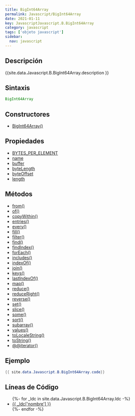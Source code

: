 ```yaml
---
title: BigInt64Array
permalink: Javascript/BigInt64Array
date: 2021-01-11
key: JavascriptJavascript.B.BigInt64Array
category: javascript
tags: ['objeto javascript']
sidebar: 
  nav: javascript
---
```


## Descripción
{{site.data.Javascript.B.BigInt64Array.description }}

## Sintaxis
~~~javascript
BigInt64Array
~~~

## Constructores
* [BigInt64Array()](/javascript/BigInt64Array/BigInt64Array/)

## Propiedades
* [BYTES_PER_ELEMENT](/javascript/BigInt64Array/BYTES_PER_ELEMENT)
* [name](/javascript/BigInt64Array/name)
* [buffer](/javascript/BigInt64Array/buffer)
* [byteLength](/javascript/BigInt64Array/byteLength)
* [byteOffset](/javascript/BigInt64Array/byteOffset)
* [length](/javascript/BigInt64Array/length)

## Métodos
* [from()](/javascript/BigInt64Array/from)
* [of()](/javascript/BigInt64Array/of)
* [copyWithin()](/javascript/BigInt64Array/copyWithin)
* [entries()](/javascript/BigInt64Array/entries)
* [every()](/javascript/BigInt64Array/every)
* [fill()](/javascript/BigInt64Array/fill)
* [filter()](/javascript/BigInt64Array/filter)
* [find()](/javascript/BigInt64Array/find)
* [findIndex()](/javascript/BigInt64Array/findIndex)
* [forEach()](/javascript/BigInt64Array/forEach)
* [includes()](/javascript/BigInt64Array/includes)
* [indexOf()](/javascript/BigInt64Array/indexOf)
* [join()](/javascript/BigInt64Array/join)
* [keys()](/javascript/BigInt64Array/keys)
* [lastIndexOf()](/javascript/BigInt64Array/lastIndexOf)
* [map()](/javascript/BigInt64Array/map)
* [reduce()](/javascript/BigInt64Array/reduce)
* [reduceRight()](/javascript/BigInt64Array/reduceRight)
* [reverse()](/javascript/BigInt64Array/reverse)
* [set()](/javascript/BigInt64Array/set)
* [slice()](/javascript/BigInt64Array/slice)
* [some()](/javascript/BigInt64Array/some)
* [sort()](/javascript/BigInt64Array/sort)
* [subarray()](/javascript/BigInt64Array/subarray)
* [values()](/javascript/BigInt64Array/values)
* [toLocaleString()](/javascript/BigInt64Array/toLocaleString)
* [toString()](/javascript/BigInt64Array/toString)
* [@@iterator()](/javascript/BigInt64Array/@@iterator)

## Ejemplo
~~~java
{{ site.data.Javascript.B.BigInt64Array.code}}
~~~

## Líneas de Código
<ul>
{%- for _ldc in site.data.Javascript.B.BigInt64Array.ldc -%}
   <li>
       <a href="{{_ldc['url'] }}">{{ _ldc['nombre'] }}</a>
   </li>
{%- endfor -%}
</ul>
